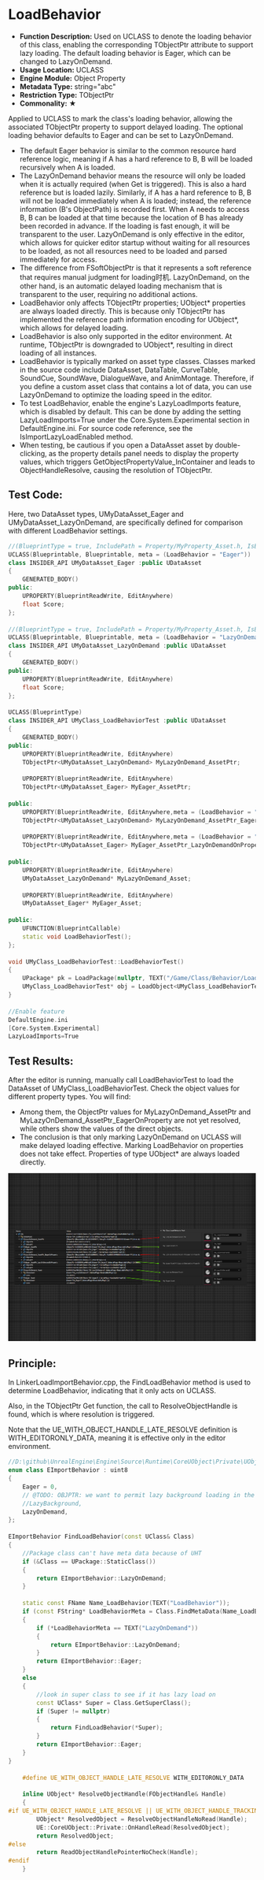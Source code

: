 # LoadBehavior

- **Function Description:** Used on UCLASS to denote the loading behavior of this class, enabling the corresponding TObjectPtr attribute to support lazy loading. The default loading behavior is Eager, which can be changed to LazyOnDemand.
- **Usage Location:** UCLASS
- **Engine Module:** Object Property
- **Metadata Type:** string="abc"
- **Restriction Type:** TObjectPtr
- **Commonality:** ★

Applied to UCLASS to mark the class's loading behavior, allowing the associated TObjectPtr property to support delayed loading. The optional loading behavior defaults to Eager and can be set to LazyOnDemand.

- The default Eager behavior is similar to the common resource hard reference logic, meaning if A has a hard reference to B, B will be loaded recursively when A is loaded.
- The LazyOnDemand behavior means the resource will only be loaded when it is actually required (when Get is triggered). This is also a hard reference but is loaded lazily. Similarly, if A has a hard reference to B, B will not be loaded immediately when A is loaded; instead, the reference information (B's ObjectPath) is recorded first. When A needs to access B, B can be loaded at that time because the location of B has already been recorded in advance. If the loading is fast enough, it will be transparent to the user. LazyOnDemand is only effective in the editor, which allows for quicker editor startup without waiting for all resources to be loaded, as not all resources need to be loaded and parsed immediately for access.
- The difference from FSoftObjectPtr is that it represents a soft reference that requires manual judgment for loading时机. LazyOnDemand, on the other hand, is an automatic delayed loading mechanism that is transparent to the user, requiring no additional actions.
- LoadBehavior only affects TObjectPtr properties; UObject* properties are always loaded directly. This is because only TObjectPtr has implemented the reference path information encoding for UObject*, which allows for delayed loading.
- LoadBehavior is also only supported in the editor environment. At runtime, TObjectPtr is downgraded to UObject*, resulting in direct loading of all instances.
- LoadBehavior is typically marked on asset type classes. Classes marked in the source code include DataAsset, DataTable, CurveTable, SoundCue, SoundWave, DialogueWave, and AnimMontage. Therefore, if you define a custom asset class that contains a lot of data, you can use LazyOnDemand to optimize the loading speed in the editor.
- To test LoadBehavior, enable the engine's LazyLoadImports feature, which is disabled by default. This can be done by adding the setting LazyLoadImports=True under the Core.System.Experimental section in DefaultEngine.ini. For source code reference, see the IsImportLazyLoadEnabled method.
- When testing, be cautious if you open a DataAsset asset by double-clicking, as the property details panel needs to display the property values, which triggers GetObjectPropertyValue_InContainer and leads to ObjectHandleResolve, causing the resolution of TObjectPtr.

## Test Code:

Here, two DataAsset types, UMyDataAsset_Eager and UMyDataAsset_LazyOnDemand, are specifically defined for comparison with different LoadBehavior settings.

```cpp
//(BlueprintType = true, IncludePath = Property/MyProperty_Asset.h, IsBlueprintBase = true, LoadBehavior = Eager, ModuleRelativePath = Property/MyProperty_Asset.h)
UCLASS(Blueprintable, Blueprintable, meta = (LoadBehavior = "Eager"))
class INSIDER_API UMyDataAsset_Eager :public UDataAsset
{
	GENERATED_BODY()
public:
	UPROPERTY(BlueprintReadWrite, EditAnywhere)
	float Score;
};

//(BlueprintType = true, IncludePath = Property/MyProperty_Asset.h, IsBlueprintBase = true, LoadBehavior = LazyOnDemand, ModuleRelativePath = Property/MyProperty_Asset.h)
UCLASS(Blueprintable, Blueprintable, meta = (LoadBehavior = "LazyOnDemand"))
class INSIDER_API UMyDataAsset_LazyOnDemand :public UDataAsset
{
	GENERATED_BODY()
public:
	UPROPERTY(BlueprintReadWrite, EditAnywhere)
	float Score;
};

UCLASS(BlueprintType)
class INSIDER_API UMyClass_LoadBehaviorTest :public UDataAsset
{
	GENERATED_BODY()
public:
	UPROPERTY(BlueprintReadWrite, EditAnywhere)
	TObjectPtr<UMyDataAsset_LazyOnDemand> MyLazyOnDemand_AssetPtr;

	UPROPERTY(BlueprintReadWrite, EditAnywhere)
	TObjectPtr<UMyDataAsset_Eager> MyEager_AssetPtr;

public:
	UPROPERTY(BlueprintReadWrite, EditAnywhere,meta = (LoadBehavior = "Eager"))
	TObjectPtr<UMyDataAsset_LazyOnDemand> MyLazyOnDemand_AssetPtr_EagerOnProperty;

	UPROPERTY(BlueprintReadWrite, EditAnywhere,meta = (LoadBehavior = "LazyOnDemand"))
	TObjectPtr<UMyDataAsset_Eager> MyEager_AssetPtr_LazyOnDemandOnProperty;

public:
	UPROPERTY(BlueprintReadWrite, EditAnywhere)
	UMyDataAsset_LazyOnDemand* MyLazyOnDemand_Asset;

	UPROPERTY(BlueprintReadWrite, EditAnywhere)
	UMyDataAsset_Eager* MyEager_Asset;

public:
	UFUNCTION(BlueprintCallable)
	static void LoadBehaviorTest();
};

void UMyClass_LoadBehaviorTest::LoadBehaviorTest()
{
	UPackage* pk = LoadPackage(nullptr, TEXT("/Game/Class/Behavior/LoadBehavior/DA_LoadBehaviorTest"), 0);
	UMyClass_LoadBehaviorTest* obj = LoadObject<UMyClass_LoadBehaviorTest>(pk, TEXT("DA_LoadBehaviorTest"));
}

//Enable feature
DefaultEngine.ini
[Core.System.Experimental]
LazyLoadImports=True
```

## Test Results:

After the editor is running, manually call LoadBehaviorTest to load the DataAsset of UMyClass_LoadBehaviorTest. Check the object values for different property types. You will find:

- Among them, the ObjectPtr values for MyLazyOnDemand_AssetPtr and MyLazyOnDemand_AssetPtr_EagerOnProperty are not yet resolved, while others show the values of the direct objects.
- The conclusion is that only marking LazyOnDemand on UCLASS will make delayed loading effective. Marking LoadBehavior on properties does not take effect. Properties of type UObject* are always loaded directly.

![Untitled](Untitled.png)

## Principle:

In LinkerLoadImportBehavior.cpp, the FindLoadBehavior method is used to determine LoadBehavior, indicating that it only acts on UCLASS.

Also, in the TObjectPtr Get function, the call to ResolveObjectHandle is found, which is where resolution is triggered.

Note that the UE_WITH_OBJECT_HANDLE_LATE_RESOLVE definition is WITH_EDITORONLY_DATA, meaning it is effective only in the editor environment.

```cpp
//D:\github\UnrealEngine\Engine\Source\Runtime\CoreUObject\Private\UObject\LinkerLoadImportBehavior.cpp
enum class EImportBehavior : uint8
{
	Eager = 0,
	// @TODO: OBJPTR: we want to permit lazy background loading in the future
	//LazyBackground,
	LazyOnDemand,
};

EImportBehavior FindLoadBehavior(const UClass& Class)
{
	//Package class can't have meta data because of UHT
	if (&Class == UPackage::StaticClass())
	{
		return EImportBehavior::LazyOnDemand;
	}

	static const FName Name_LoadBehavior(TEXT("LoadBehavior"));
	if (const FString* LoadBehaviorMeta = Class.FindMetaData(Name_LoadBehavior))
	{
		if (*LoadBehaviorMeta == TEXT("LazyOnDemand"))
		{
			return EImportBehavior::LazyOnDemand;
		}
		return EImportBehavior::Eager;
	}
	else
	{
		//look in super class to see if it has lazy load on
		const UClass* Super = Class.GetSuperClass();
		if (Super != nullptr)
		{
			return FindLoadBehavior(*Super);
		}
		return EImportBehavior::Eager;
	}
}

	#define UE_WITH_OBJECT_HANDLE_LATE_RESOLVE WITH_EDITORONLY_DATA

	inline UObject* ResolveObjectHandle(FObjectHandle& Handle)
	{
#if UE_WITH_OBJECT_HANDLE_LATE_RESOLVE || UE_WITH_OBJECT_HANDLE_TRACKING
		UObject* ResolvedObject = ResolveObjectHandleNoRead(Handle);
		UE::CoreUObject::Private::OnHandleRead(ResolvedObject);
		return ResolvedObject;
#else
		return ReadObjectHandlePointerNoCheck(Handle);
#endif
	}
```